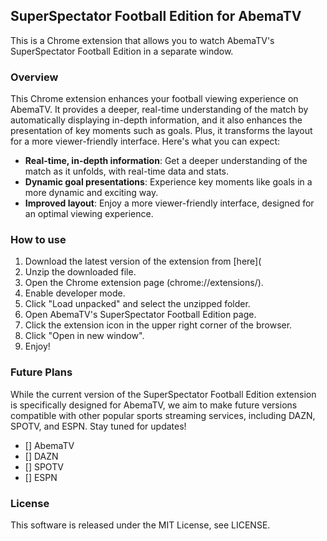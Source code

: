 ## SuperSpectator Football Edition for AbemaTV

This is a Chrome extension that allows you to watch AbemaTV's SuperSpectator Football Edition in a separate window.

### Overview

This Chrome extension enhances your football viewing experience on AbemaTV. It provides a deeper, real-time understanding of the match by automatically displaying in-depth information, and it also enhances the presentation of key moments such as goals. Plus, it transforms the layout for a more viewer-friendly interface. Here's what you can expect:

- **Real-time, in-depth information**: Get a deeper understanding of the match as it unfolds, with real-time data and stats.
- **Dynamic goal presentations**: Experience key moments like goals in a more dynamic and exciting way.
- **Improved layout**: Enjoy a more viewer-friendly interface, designed for an optimal viewing experience.

### How to use

1. Download the latest version of the extension from [here](
2. Unzip the downloaded file.
3. Open the Chrome extension page (chrome://extensions/).
4. Enable developer mode.
5. Click "Load unpacked" and select the unzipped folder.
6. Open AbemaTV's SuperSpectator Football Edition page.
7. Click the extension icon in the upper right corner of the browser.
8. Click "Open in new window".
9. Enjoy!

### Future Plans

While the current version of the SuperSpectator Football Edition extension is specifically designed for AbemaTV, we aim to make future versions compatible with other popular sports streaming services, including DAZN, SPOTV, and ESPN. Stay tuned for updates!

- [] AbemaTV
- [] DAZN
- [] SPOTV
- [] ESPN

### License

This software is released under the MIT License, see LICENSE.
